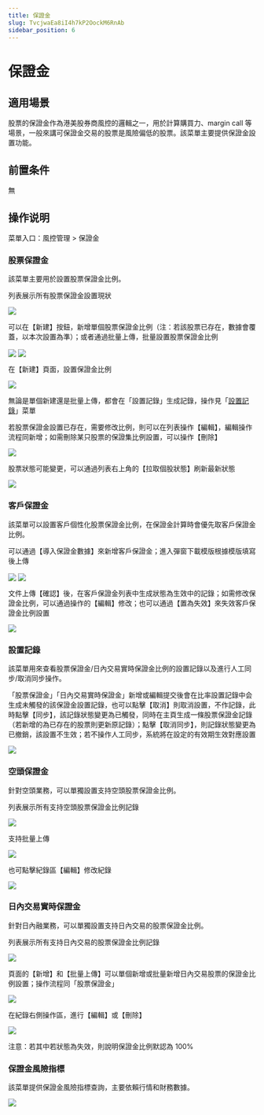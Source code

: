 ```yaml
---
title: 保證金
slug: TvcjwaEa8iI4h7kP2OockM6RnAb
sidebar_position: 6
---
```



# 保證金

## 適用場景

股票的保證金作為港美股券商風控的邏輯之一，用於計算購買力、margin call 等場景，一般來講可保證金交易的股票是風險偏低的股票。該菜單主要提供保證金設置功能。

## 前置条件

無

## 操作说明

菜單入口：風控管理 &gt; 保證金

### 股票保證金

該菜單主要用於設置股票保證金比例。

列表展示所有股票保證金設置現狀

<img src="/assets/BmPwbdPSvoIo7OxYxKXcOzN1nyg.png" src-width="3200" src-height="1038" align="center"/>

可以在【新建】按鈕，新增單個股票保證金比例（注：若該股票已存在，數據會覆蓋，以本次設置為準）；或者通過批量上傳，批量設置股票保證金比例

<img src="/assets/KDiBbGyo3oJi1ox6suTcIGQ0nCd.png" src-width="3188" src-height="610" align="center"/>

<img src="/assets/ZLXAbDYrBoBfBNxWAiNcnu6pnGd.png" src-width="3168" src-height="1154" align="center"/>

在【新建】頁面，設置保證金比例

<img src="/assets/JL68bfzKBoHEODxmkX9crt0ynGe.png" src-width="2002" src-height="1164" align="center"/>

無論是單個新建還是批量上傳，都會在「設置記錄」生成記錄，操作見「[設置記錄](https://longbridge.feishu.cn/docx/JZVgdywNVopSYpxqgnicqTibnpe#YXSWdDJT3omxa0xQ1C7cXcKhnsB)」菜單

若股票保證金設置已存在，需要修改比例，則可以在列表操作【編輯】，編輯操作流程同新增；如需刪除某只股票的保證集比例設置，可以操作【刪除】

<img src="/assets/JBCtb5Viio6bJQxFCTIcEc2DnXf.png" src-width="3058" src-height="428" align="center"/>

股票狀態可能變更，可以通過列表右上角的【拉取個股狀態】刷新最新狀態

<img src="/assets/O260b4U1ko3qIDxExB7c2ddNnO5.png" src-width="3182" src-height="492" align="center"/>

### 客戶保證金

該菜單可以設置客戶個性化股票保證金比例，在保證金計算時會優先取客戶保證金比例。

可以通過【導入保證金數據】來新增客戶保證金；進入彈窗下載模版根據模版填寫後上傳

<img src="/assets/FCVHbDChgo8k2xx4RBeckohXntf.png" src-width="3172" src-height="618" align="center"/>

<img src="/assets/SrnTb6UHLod49HxiyypcGCa9nIh.png" src-width="3168" src-height="1116" align="center"/>

文件上傳【確認】後，在客戶保證金列表中生成狀態為生效中的記錄；如需修改保證金比例，可以通過操作的【編輯】修改；也可以通過【置為失效】來失效客戶保證金比例設置

<img src="/assets/OlzWbhy58ox5GVxPoBbcd874nPg.png" src-width="3361" src-height="705" align="center"/>

### 設置記錄

該菜單用來查看股票保證金/日內交易實時保證金比例的設置記錄以及進行人工同步/取消同步操作。

「股票保證金」「日內交易實時保證金」新增或編輯提交後會在比率設置記錄中会生成未觸發的該保證金設置記錄，也可以點擊【取消】則取消設置，不作記錄，此時點擊【同步】，該記錄狀態變更為已觸發，同時在主頁生成一條股票保證金記錄（若新增的為已存在的股票則更新原記錄）；點擊【取消同步】，則記錄狀態變更為已撤銷，該設置不生效；若不操作人工同步，系統將在設定的有效期生效對應設置

<img src="/assets/DC1QbMBc2olqQZxs9k0cGfZrnog.png" src-width="3252" src-height="654" align="center"/>

### 空頭保證金

針對空頭業務，可以單獨設置支持空頭股票保證金比例。

列表展示所有支持空頭股票保證金比例記錄

<img src="/assets/JTbxbQ2TooVjGxxZUmmcobjwndg.png" src-width="3366" src-height="750" align="center"/>

支持批量上傳

<img src="/assets/FzzgbIFejoRnbHxwwpUcZZsOnkd.png" src-width="3356" src-height="1074" align="center"/>

也可點擊紀錄區【編輯】修改紀錄

<img src="/assets/QIOUb2ZgSozg3LxICnyczOqAnnI.png" src-width="3390" src-height="1378" align="center"/>

### 日內交易實時保證金

針對日內融業務，可以單獨設置支持日內交易的股票保證金比例。

列表展示所有支持日內交易的股票保證金比例記錄

<img src="/assets/SZThbQzb9o7dFQxKvVIcTBLlnDh.png" src-width="3240" src-height="698" align="center"/>

頁面的【新增】和【批量上傳】可以單個新增或批量新增日內交易股票的保證金比例設置；操作流程同「股票保證金」

<img src="/assets/JLawbpV3xorxkhxoJEAcAcCnnYf.png" src-width="3322" src-height="582" align="center"/>

在紀錄右側操作區，進行【編輯】或【刪除】

<img src="/assets/G1EFb11c5otEeGxanLvcfI9onId.png" src-width="3220" src-height="1646" align="center"/>

注意：若其中若狀態為失效，則說明保證金比例默認為 100%

### 保證金風險指標

該菜單提供保證金風險指標查詢，主要依賴行情和財務數據。

<img src="/assets/HvW1bDuXboBuxmxOr4hcLMZontg.png" src-width="3212" src-height="978" align="center"/>

